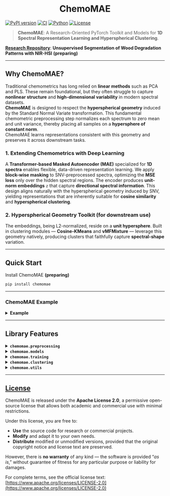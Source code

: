 <h1 align="center">ChemoMAE</h1>

[![PyPI version](https://img.shields.io/pypi/v/chemomae.svg)](https://pypi.org/project/chemomae/)
[![CI](https://github.com/Mantis-Ryuji/ChemoMAE/actions/workflows/ci.yml/badge.svg)](https://github.com/Mantis-Ryuji/ChemoMAE/actions/workflows/ci.yml)
[![Python](https://img.shields.io/pypi/pyversions/chemomae.svg)](https://pypi.org/project/chemomae/)
[![License](https://img.shields.io/badge/license-Apache--2.0-blue.svg)](LICENSE)


> **ChemoMAE**: A Research-Oriented PyTorch Toolkit and Models for **1D Spectral Representation Learning and Hyperspherical Clustering**.

[**Research Repository**](https://github.com/Mantis-Ryuji/WoodDegradationSeg-NIRHSI): **Unsupervised Segmentation of Wood Degradation Patterns with NIR-HSI** **(preparing)**

---

## Why ChemoMAE?

Traditional chemometrics has long relied on **linear methods** such as PCA and PLS.
These remain foundational, but they often struggle to capture **nonlinear structure** and **high-dimensional variability** in modern spectral datasets.<br>
**ChemoMAE** is designed to respect the **hyperspherical geometry** induced by the Standard Normal Variate transformation. 
This fundamental chemometric preprocessing step normalizes each spectrum to zero mean and unit variance, thereby placing all samples on a **hypersphere of constant norm**. <br>
ChemoMAE learns representations consistent with this geometry and preserves it across downstream tasks.

### 1. Extending Chemometrics with Deep Learning

A **Transformer-based Masked Autoencoder (MAE)** specialized for **1D spectra** enables flexible, data-driven representation learning.
We apply **block-wise masking** to SNV-preprocessed spectra, optimizing the **MSE loss** only over the hidden spectral regions.
The encoder produces **unit-norm embeddings** `z` that capture **directional spectral information**.
This design aligns naturally with the hyperspherical geometry induced by SNV, yielding representations that are inherently suitable for **cosine similarity** and **hyperspherical clustering**.


### 2. Hyperspherical Geometry Toolkit (for downstream use)

The embeddings, being L2-normalized, reside on a **unit hypersphere**. Built in clustering modules — **Cosine-KMeans** and **vMFMixture** — leverage this geometry natively, producing clusters that faithfully capture **spectral-shape** variation.

---

## Quick Start

Install ChemoMAE **(preparing)**

```bash
pip install chemomae
```

---

### ChemoMAE Example

<details>
<summary><b>Example</b></summary>

#### 1. SNV Preprocessing 

Import the SNVscaler. <br>
SNV standardizes each spectrum to have zero mean and unit variance. This removes baseline and scaling effects while preserving the spectral shape (direction).
After SNV, all spectra have an identical L2 norm of $`\sqrt{L - 1}`$ <br>
(e.g., for 256-dimensional spectra, ||x_snv||₂ = √255 ≈ 15.97) <br>
Hence, SNV maps spectra onto a constant-radius hypersphere.

```python
from chemomae.preprocessing import SNVScaler

# X_*: reflectance data (np.ndarray)
# Expected shape: (N, 256)  -> N samples, 256 wavelength bands
preprocessed = []
for X in [X_train, X_val, X_test]:
    sc = SNVScaler()
    X_snv = sc.transform(X)
    preprocessed.append(X_snv)

# Unpack processed datasets
X_train_snv, X_val_snv, X_test_snv = preprocessed
```
#### 2. Dataset and DataLoader Preparation

Convert preprocessed numpy arrays to PyTorch tensors. <br>
Build a PyTorch DataLoader from preprocessed NumPy arrays to handle batching, shuffling, and GPU loading.

```python
from chemomae.utils import set_global_seed
import torch
from torch.utils.data import DataLoader, TensorDataset

set_global_seed(42)  # Ensure reproducibility

train_ds = TensorDataset(torch.as_tensor(X_train_snv, dtype=torch.float32))
val_ds   = TensorDataset(torch.as_tensor(X_val_snv,   dtype=torch.float32))
test_ds  = TensorDataset(torch.as_tensor(X_test_snv,  dtype=torch.float32))

# Define loaders (batch size and shuffle behavior)
train_loader = DataLoader(train_ds, batch_size=1024, shuffle=True,  drop_last=False)
val_loader   = DataLoader(val_ds,   batch_size=1024, shuffle=False, drop_last=False)
test_loader  = DataLoader(test_ds,  batch_size=1024, shuffle=False, drop_last=False)
```
#### 3. Model, Optimizer, and Scheduler Setup

Define ChemoMAE (Masked AutoEncoder for spectral data).
This model learns to reconstruct masked spectral blocks while learning representations constrained on the unit hypersphere.

```python
from chemomae.models import ChemoMAE
from chemomae.training import build_optimizer, build_scheduler

model = ChemoMAE(
    seq_len=256,             # input sequence length
    d_model=256,             # Transformer hidden dimension
    nhead=4,                 # number of attention heads
    num_layers=4,            # encoder depth
    dim_feedforward=1024,    # MLP dimension
    dropout=0.1,
    use_learnable_pos=True,  # learnable positional encoding
    latent_dim=64,           # latent vector dimension
    dec_hidden=256,          # decoder hidden size
    dec_dropout=0.1,
    n_blocks=32,             # number of total blocks
    n_mask=16                # number of masked blocks per sample
)

# Optimizer: AdamW with decoupled weight decay
opt = build_optimizer(
    model, 
    lr=3e-4, 
    weight_decay=1e-4, 
    betas=(0.9, 0.95)  # standard for MAE pretraining
)

# Learning rate schedule: warmup + cosine annealing
sched = build_scheduler(
    opt,
    steps_per_epoch=max(1, len(train_loader)),
    epochs=500,
    warmup_epochs=10,    # linear warmup for 10 epochs
    min_lr_scale=0.1     # final LR = base_lr * 0.1
)
```
#### 4. Training Setup (Trainer + Config)

Trainer orchestrates the full training loop with:
- AMP (Automatic Mixed Precision)
- EMA (Exponential Moving Average of model weights)
- Early stopping and learning-rate scheduling
- Checkpointing and full logging for reproducibility

```python
from chemomae.training import TrainerConfig, Trainer

trainer_cfg = TrainerConfig(
    out_dir = "runs",               # Root directory for all outputs and logs
    device = "cuda",                # Training device (auto-detected if None)
    amp = True,                     # Enable mixed precision (AMP)
    amp_dtype = "bf16",             # AMP precision type (bf16 is stable and efficient)
    enable_tf32 = False,            # Disable TF32 to maintain numerical reproducibility
    grad_clip = 1.0,                # Gradient clipping threshold (norm-based)
    use_ema = True,                 # Enable EMA to smooth parameter updates
    ema_decay = 0.999,              # EMA decay rate
    loss_type = "mse",              # Masked reconstruction loss type
    reduction = "mean",             # Reduction method for masked loss
    early_stop_patience = 50,       # Stop if val_loss doesn't improve for 50 epochs
    early_stop_start_ratio = 0.5,   # Start monitoring early stopping after half of total epochs
    early_stop_min_delta = 0.0,     # Required minimum improvement in validation loss
    resume_from = "auto"            # Resume from the latest checkpoint if available
)

trainer = Trainer(
    model, 
    opt, 
    train_loader, 
    val_loader, 
    scheduler=sched, 
    cfg=trainer_cfg
)

# ---------------------------------------------------------------------
# During training, ChemoMAE produces the following outputs under out_dir:
#
#  runs/
#  ├── training_history.json
#  │     ↳ Records per-epoch statistics:
#  │        [{"epoch": 1, "train_loss": ..., "val_loss": ..., "lr": ...}, ...]
#  │        → useful for visualizing loss curves and learning rate schedules.
#  │
#  ├── best_model.pt
#  │     ↳ Model weights only (state_dict). Compact and ideal for inference.
#  │        Saved whenever validation loss reaches a new minimum.
#  │
#  └── checkpoints/
#         ├── last.pt
#         │     ↳ Full checkpoint (model + optimizer + scheduler + scaler + EMA + RNG + history)
#         │        Saved every epoch to allow full recovery (resume_from="auto").
#         │
#         └── best.pt
#               ↳ Full checkpoint at the best validation loss.
#                  Includes everything in last.pt but frozen at the optimal epoch.
# ---------------------------------------------------------------------

# Begin training for 500 epochs (or until early stopping triggers)
_ = trainer.fit(epochs=500)
```
#### 5. Evaluation (Tester + Config)

The Tester evaluates the trained model on test data.

```python
from chemomae.training import TesterConfig, Tester

tester_cfg = TesterConfig(
    out_dir = "runs",
    device = "cuda",
    amp = True,
    amp_dtype = "bf16",
    loss_type = "mse",
    reduction = "mean",
    fixed_visible = None,         # optionally fix visible blocks during masking
    log_history = True,           # append evaluation results to history file
    history_filename = "training_history.json"
)

tester = Tester(model, tester_cfg)

# Compute reconstruction loss on test set
test_loss = tester(test_loader)
print(f"Test Loss : {test_loss:.2f}")
```
#### 6. Latent Extraction (Extractor + Config)

Extract latent embeddings from the trained ChemoMAE model **without masking**.

```python
from chemomae.training import ExtractorConfig, Extractor

extractor_cfg = ExtractorConfig(
    device = "cuda",
    amp = True,
    amp_dtype = "bf16",
    save_path = None,      # optional file output (e.g. "latent_test.npy")
    return_numpy = False   # return as torch.Tensor instead of np.ndarray
)

extractor = Extractor(model, extractor_cfg)

latent_test = extractor(test_loader)
```
#### 7. Clustering with CosineKMeans

Cluster the latent vectors based on cosine similarity. <br>
The elbow method automatically determines an optimal K by analyzing inertia.

```python
from chemomae.clustering import CosineKMeans, elbow_ckmeans

k_list, inertias, K, idx, kappa = elbow_ckmeans(
    CosineKMeans, 
    latent_test, 
    device="cuda", 
    k_max=50,              # maximum clusters to test
    chunk=5000000,         # GPU chunking for large datasets
    random_state=42
)

# Initialize and fit final clustering model
ckm = CosineKMeans(
    n_components=K, 
    tol=1e-4,
    max_iter=500,
    device="cuda",
    random_state=42
)

ckm.fit(latent_test, chunk=5000000)
ckm.save_centroids("runs/ckm.pt")

# Later, reload and predict cluster labels
# ckm.load_centroids("runs/ckm.pt")
labels = ckm.predict(latent_test, chunk=5000000)
```
#### 8. Clustering with vMF Mixture (von Mises–Fisher)

For hyperspherical latent representations, the vMF mixture model provides a probabilistic alternative.

```python
from chemomae.clustering import VMFMixture, elbow_vmf

k_list, scores, K, idx, kappa = elbow_vmf(
    VMFMixture, 
    latent_test, 
    device="cuda", 
    k_max=50,
    chunk=5000000,
    random_state=42,
    criterion="bic"         # choose best K using Bayesian Information Criterion
)

vmf = VMFMixture(
    n_components=K, 
    tol=1e-4,
    max_iter=500,
    device="cuda",
    random_state=42
)

vmf.fit(latent_test, chunk=5000000)
vmf.save("runs/vmf.pt")

# Reload if needed and predict cluster assignments
# vmf.load("runs/vmf.pt")
labels = vmf.predict(latent_test, chunk=5000000)
```

</details>

---

## Library Features

<details>
<summary><b><code>chemomae.preprocessing</code></b></summary>

---

### `SNVScaler`

* [Document](https://github.com/Mantis-Ryuji/ChemoMAE/blob/main/docs/preprocessing/snv.md)
* [Implementation](https://github.com/Mantis-Ryuji/ChemoMAE/blob/main/src/chemomae/preprocessing/snv.py)

`SNVScaler` performs **row-wise mean subtraction and variance scaling** — each spectrum is centered and divided by its **unbiased standard deviation** (`ddof=1`). 
It is a **stateless** transformer supporting both **NumPy** and **PyTorch**, automatically preserving the original **framework, device, and dtype**. <br>
When `transform_stats=True`, it returns `(Y, mu, sd)`, where `sd` already includes `eps` and can be directly used for reconstruction. <br>
After SNV, all rows have **zero mean** and **unit variance**, producing a constant L2 norm of $`\sqrt{L-1}`$ and thus mapping spectra onto a constant-radius **hypersphere** — ideal for cosine-based clustering (e.g., **CosineKMeans**, **vMFMixture**).

```python
# === Basic usage (NumPy) ===
import numpy as np
from chemomae.preprocessing import SNVScaler

X = np.array([[1.0, 2.0, 3.0],
              [4.0, 5.0, 6.0]], dtype=np.float32)

# Stateless transform
scaler = SNVScaler()
Y = scaler.transform(X)  # same dtype and shape

# Each row now has mean ≈ 0 and variance ≈ 1 (ddof=1)
# The L2 norm becomes sqrt(L - 1), constant across all rows.

# === Round-trip reconstruction ===
scaler = SNVScaler(transform_stats=True)
Y, mu, sd = scaler.transform(X)
X_rec = scaler.inverse_transform(Y, mu=mu, sd=sd)

# === PyTorch-compatible ===
import torch
Xt = torch.tensor([[1.0, 2.0, 3.0],
                   [4.0, 5.0, 6.0]], device="cuda", dtype=torch.float32)

scaler = SNVScaler(transform_stats=True)
Yt, mu_t, sd_t = scaler.transform(Xt)
Xt_rec = scaler.inverse_transform(Yt, mu=mu_t, sd=sd_t)
```

**Key Features**

* **Unbiased standard deviation:** uses `ddof=1` for `L≥2`; automatically switches to `ddof=0` when `L=1`.
* **`eps` handling:** `eps` is added to `sd` internally for numerical stability; the returned `sd` already includes it.
* **Precision:** computations run in `float64`.
* **Torch integration:** device and dtype are preserved when returning tensors.

**When to Use**

* As a **standard preprocessing step** for NIR spectra to remove per-sample offsets and scaling effects.
* Recommended prior to **cosine similarity–based** models (ChemoMAE, CosineKMeans, vMFMixture) to align data with hyperspherical geometry.

---

### `cosine_fps_downsample`

* [Document](https://github.com/Mantis-Ryuji/ChemoMAE/blob/main/docs/preprocessing/dowmsampling.md)
* [Implementation](https://github.com/Mantis-Ryuji/ChemoMAE/blob/main/src/chemomae/preprocessing/downsampling.py)

`cosine_fps_downsample` performs **Farthest-Point Sampling (FPS)** under **hyperspherical geometry**, selecting points that are most directionally distinct on the unit hypersphere. <br>
Internally, all rows are **L2-normalized** for selection, but the returned subset is drawn from the **original-scale** `X`. <br>
It supports both NumPy and PyTorch inputs, automatically leveraging CUDA when available, and keeps Torch tensors on their original device/dtype. <br>
This method is particularly useful for **reducing redundancy** in NIR-HSI datasets while preserving **angular diversity**, making it ideal for self-supervised spectral learning pipelines.

```python
# === Basic usage (NumPy) ===
import numpy as np
from chemomae.preprocessing import cosine_fps_downsample

X = np.random.randn(1000, 128).astype(np.float32)
X_sub = cosine_fps_downsample(X, ratio=0.1, seed=42)  # -> (100, 128)

# === Torch input (device preserved) ===
import torch
Xt = torch.randn(5000, 128, device="cuda", dtype=torch.float32)
Xt_sub = cosine_fps_downsample(Xt, ratio=0.1, return_numpy=False)
# -> torch.Tensor on CUDA, shape (500, 128)

# === With SNV (recommended before cosine geometry) ===
from chemomae.preprocessing import SNVScaler
X_snv = SNVScaler().transform(X)
X_down = cosine_fps_downsample(X_snv, ratio=0.1)
```

**Key Features**

* **Internal normalization:** always performed; ensures scale invariance (selection depends only on direction).
* **Output:** taken from the *original* `X` (not normalized).

**When to Use**

* For **diversity-driven subsampling** of SNV- or L2-normalized spectra.
* Recommended at the **per-sample or per-tile** level in NIR-HSI datasets to reduce local redundancy and stabilize batch-wise coverage.
</details>


<details>
<summary><b><code>chemomae.models</code></b></summary>

---

### `ChemoMAE`

* [Document](https://github.com/Mantis-Ryuji/ChemoMAE/blob/main/docs/models/chemo_mae.md)
* [Implementation](https://github.com/Mantis-Ryuji/ChemoMAE/blob/main/src/chemomae/models/chemo_mae.py)

 `ChemoMAE` is a **Masked Autoencoder for 1D spectra**. 
 It applies **block-wise masking** along the spectral axis, encodes only the **visible tokens + [CLS]**, and reconstructs the full sequence with a lightweight **MLP decoder**. 
 The encoder incorporates **positional embeddings** to capture local spectral order, while the CLS output is projected to `latent_dim` and **L2-normalized**, yielding embeddings that reside on the **unit hypersphere** — **naturally suited for cosine-based clustering and metrics**. 

```python
# === Basic training usage ===
import torch
from chemomae.models import ChemoMAE

mae = ChemoMAE(
    seq_len=256, 
    latent_dim=64,
    d_model=256, 
    nhead=4, 
    num_layers=4, 
    dim_feedforward=1024,
    n_blocks=32, 
    n_mask=16
)

x = torch.randn(8, 256)              # (B, L)
x_rec, z, visible = mae(x)           # visible auto-generated if None

# Loss on masked positions only
loss = ((x_rec - x) ** 2)[~visible].sum() / x.size(0)
loss.backward()

# === Feature extraction (all visible) ===
visible_all = torch.ones_like(visible, dtype=torch.bool)
z_all = mae.encoder(x, visible_all)   # L2-normalized latent, ready for cosine metrics

# === Reconstruction-only API ===
x_rec2 = mae.reconstruct(x, n_mask=16)
```

**Key Features**

* **Block-wise masking:** split length-`L` spectra into `n_blocks`; hide `n_mask` blocks per sample. 
* **Encoder (`ChemoEncoder`):** transforms only visible tokens + CLS; outputs **L2-normalized** latent `(B, latent_dim)`. 
* **Decoder (`ChemoDecoderMLP`):** small MLP that reconstructs `(B, L)`; **loss computed externally**, typically on masked regions. 
* **Positional encoding:** choose **learnable** or **fixed sinusoidal** embeddings. 
* **Cosine-friendly latents:** unit-sphere embeddings pair well with **CosineKMeans / vMF Mixture** and UMAP/t-SNE (`metric="cosine"`). 

**When to Use**

* Learning **geometry-aware spectral embeddings** from SNV/L2-normalized spectra for clustering, retrieval, or downstream supervised tasks.
</details>


<details>
<summary><b><code>chemomae.training</code></b></summary>

---

### `build_optimizer` & `build_scheduler`

* [Document](https://github.com/Mantis-Ryuji/ChemoMAE/blob/main/docs/training/optim.md)
* [Implementation](https://github.com/Mantis-Ryuji/ChemoMAE/blob/main/src/chemomae/training/optim.py)

`build_optimizer` and `build_scheduler` are utility functions designed to construct a **standardized optimization pipeline** for Transformer-style models such as **ChemoMAE**. <br>
They provide a simple and consistent API for creating a parameter-grouped **AdamW optimizer** (with weight-decay exclusions) and a **linear-warmup → cosine-decay learning-rate scheduler**, ensuring stable and smooth training dynamics for spectral MAE models.

```python
# === Basic usage (ChemoMAE training) ===
import torch
from chemomae.models import ChemoMAE
from chemomae.training.optim import build_optimizer, build_scheduler

# 1) Initialize model
model = ChemoMAE(seq_len=256)

# 2) Build optimizer (AdamW with grouped decay/no-decay)
optimizer = build_optimizer(
    model,
    lr=3e-4,
    weight_decay=1e-4,
    betas=(0.9, 0.95),
    eps=1e-8,
)

# 3) Build scheduler (linear warmup → cosine decay)
steps_per_epoch = 1000
scheduler = build_scheduler(
    optimizer,
    steps_per_epoch=steps_per_epoch,
    epochs=100,
    warmup_epochs=5,
    min_lr_scale=0.1,
)

# === Training loop sketch ===
for epoch in range(100):
    for step in range(steps_per_epoch):
        loss = train_step(model)
        loss.backward()
        optimizer.step()
        scheduler.step()
        optimizer.zero_grad(set_to_none=True)
```

**Key Features**

* **AdamW with grouped parameters:**
  Automatically splits parameters into two groups —
  *decay group* (regular weights) and *no-decay group* (bias, LayerNorm, positional or CLS embeddings).
  This prevents over-regularization of normalization and bias terms.

* **Cosine learning-rate schedule:**
  Implements a warmup phase followed by cosine decay to `min_lr_scale × base_lr`, realized via `LambdaLR`.

* **Linear warmup:**
  Gradually ramps up LR during `warmup_epochs` to avoid instability in early training.


**When to Use**

* Training spectral Transformer models (e.g., ChemoMAE) requiring **cosine annealing** and **warmup scheduling**.
* Any experiment needing **stable early convergence** and **smooth LR decay** under weight-decay-aware optimization.

---

### `TrainerConfig` & `Trainer`

* [Document](https://github.com/Mantis-Ryuji/ChemoMAE/blob/main/docs/training/trainer.md)
* [Implementation](https://github.com/Mantis-Ryuji/ChemoMAE/blob/main/src/chemomae/training/trainer.py)

`TrainerConfig` and `Trainer` together form the **core training engine** of ChemoMAE. <br>
They provide a training loop for **masked reconstruction training**, with full support for **AMP (bf16/fp16)**, **TF32 acceleration**, **EMA parameter tracking**, **gradient clipping**, and **checkpointing / resume**. <br>
Training and validation history are stored automatically as JSON, enabling reproducible and resumable experiments.


```python
# === Basic usage (ChemoMAE reconstruction) ===
from chemomae.models import ChemoMAE
from chemomae.training.optim import build_optimizer, build_scheduler
from chemomae.training.trainer import Trainer, TrainerConfig

# 1) Model and configuration
model = ChemoMAE(seq_len=256, latent_dim=64, n_blocks=32, n_mask=24)
cfg = TrainerConfig(
    out_dir = "runs",
    device = "cuda",
    amp = True,
    amp_dtype = "bf16",  # "bf16" | "fp16"
    enable_tf32 = False,
    grad_clip = 1.0,
    use_ema = True,
    ema_decay = 0.999,
    loss_type = "mse",   # "sse" | "mse"
    reduction = "mean",  # for sse/mse
    early_stop_patience = 20,
    early_stop_start_ratio = 0.5,
    early_stop_min_delta = 0.0,
    resume_from = "auto"
)

# 2) Optimizer and scheduler
optimizer = build_optimizer(model, lr=3e-4, weight_decay=1e-4)
scheduler = build_scheduler(optimizer, steps_per_epoch=len(train_loader), epochs=100, warmup_epochs=5)

# 3) Trainer initialization
trainer = Trainer(model, optimizer, train_loader, val_loader, scheduler=scheduler, cfg=cfg)

# 4) Run training loop
history = trainer.fit(epochs=100)
print("Best validation:", history["best"])
```

**Key Features**

* **Automatic device & precision:**
  Detects CUDA/MPS/CPU automatically; supports AMP (`bf16` or `fp16`) and optional **TF32** acceleration.
  Uses `torch.amp.autocast` internally for efficient mixed-precision computation.


* **EMA tracking:**
  Maintains an exponential moving average of parameters (`ema_decay≈0.999`),
  automatically applied during validation and restored afterward.

* **Gradient safety:**
  Global gradient clipping (`clip_grad_norm_`) and automatic unscaling for fp16 stability.

* **Checkpointing & resume:**
  Saves full state (`model`, `optimizer`, `scheduler`, `scaler`, `EMA`, `history`) as
  `{out_dir}/checkpoints/last.pt` and `{out_dir}/checkpoints/best.pt`.
  `resume_from="auto"` resumes automatically from the latest checkpoint.

* **Early stopping:**
  Configurable via `early_stop_patience`, `early_stop_start_ratio`, and `early_stop_min_delta`.
  Training halts automatically when validation loss fails to improve.

* **History logging:**
  Per-epoch JSON log (`training_history.json`) including `train_loss`, `val_loss`, and `lr`,
  with atomic write safety for concurrent runs.

* **Loss flexibility:**
  Supports both `masked_mse` and `masked_sse`; computes loss only on masked (unseen) positions:
  $`L = \text{reduction}( (x_\text{recon} - x)^2 \odot (1 - \text{visible}) )`$.


**When to Use**

* For **masked reconstruction** training of 1D spectral MAE models (e.g., ChemoMAE).
* When requiring **precision control**, **EMA stabilization**, or **reproducible checkpoints**.
* Suitable for self-supervised pretraining.

---

### `TesterConfig` & `Tester`

* [Document](https://github.com/Mantis-Ryuji/ChemoMAE/blob/main/docs/training/tester.md)
* [Implementation](https://github.com/Mantis-Ryuji/ChemoMAE/blob/main/src/chemomae/training/tester.py)

`TesterConfig` and `Tester` provide a lightweight, reproducible **evaluation loop** for trained ChemoMAE models. <br>
They compute **masked reconstruction loss** (SSE/MSE) over a DataLoader with **AMP (bf16/fp16)** support, optional **fixed visible masks**, and **JSON logging** to append results under `out_dir`.  

```python
# === Basic evaluation (MSE over masked tokens) ===
import torch
from chemomae.training.tester import Tester, TesterConfig

cfg = TesterConfig(
    out_dir="runs",
    device="cuda",
    amp=True, 
    amp_dtype="bf16",
    loss_type="mse",          # or "sse"
    reduction="mean",         # "sum" | "mean" | "batch_mean"
)

tester = Tester(model, cfg)   # model: trained ChemoMAE
avg_loss = tester(test_loader)
print("Test loss:", avg_loss)  # float
```

```python
# === With a fixed visible mask (disable model's random masking) ===
import torch
seq_len = 256
visible = torch.ones(seq_len, dtype=torch.bool)   # (L,) or (B, L)

cfg = TesterConfig(fixed_visible=visible, loss_type="sse", reduction="batch_mean")
tester = Tester(model, cfg)
avg_loss = tester(test_loader)
```

**Key Features**

* **Masked-only error:** computes loss on **unseen (masked)** positions, consistent with MAE training. 
* **Loss options:** `loss_type ∈ {"mse","sse"}` with `reduction ∈ {"sum","mean","batch_mean"}` for flexible aggregation. 
* **Precision & speed:** **AMP** (`bf16` or `fp16`) via `torch.amp.autocast`; easy GPU/CPU switching through `device`. 
* **Fixed visibility masks:** optionally evaluate under a **given visible mask** instead of model-internal masking. 
* **History logging:** appends results to `{out_dir}/{history_filename}` (JSON) with safe atomic writes. 

**When to Use**

* Benchmarking **reconstruction quality** of ChemoMAE checkpoints under consistent masking protocols. 
* Running **reproducible test passes** (with fixed masks) or automated CI evaluations that log into a shared `{out_dir}/` directory. 

---

### `ExtractorConfig` & `Extractor`

* [Document](https://github.com/Mantis-Ryuji/ChemoMAE/blob/main/docs/training/extractor.md)
* [Implementation](https://github.com/Mantis-Ryuji/ChemoMAE/blob/main/src/chemomae/training/extractor.py)

`ExtractorConfig` and `Extractor` provide a **deterministic latent feature extraction** pipeline from a trained **ChemoMAE** in **all-visible mode** (no random masking).<br>
Supports **AMP (bf16/fp16)** inference, returns either **Torch** or **NumPy** arrays, and can **optionally save** features to disk with format inferred from file extension.  

```python
# === Basic usage: extract to memory ===
from chemomae.training.extractor import Extractor, ExtractorConfig

cfg = ExtractorConfig(
    device="cuda",   # "cuda" or "cpu"
    amp=True, 
    amp_dtype="bf16",
    return_numpy=True,   # return np.ndarray instead of torch.Tensor
    save_path=None       # don't save to disk
)
extractor = Extractor(model, cfg)     # model: trained ChemoMAE
Z = extractor(loader)                 # -> np.ndarray of shape (N, D)

# === Save to disk (.npy or .pt), independent of return type ===
cfg = ExtractorConfig(device="cuda", save_path="latent.npy", return_numpy=False)
Z_torch = Extractor(model, cfg)(loader)   # -> torch.Tensor; also writes "latent.npy"

# === Notes ===
# * The extractor builds an all-ones visible mask and calls model.encoder(x, visible).
# * Results are concatenated on CPU; AMP reduces VRAM/time on CUDA.
```

**Key Features**

* **All-visible encoding (deterministic):** builds an all-ones mask `(B, L)` and calls `model.encoder(x, visible)`; no randomness from masking. 
* **AMP inference:** optional `bf16`/`fp16` autocast on CUDA (`torch.amp.autocast`). 
* **Flexible I/O:** return **Torch** or **NumPy** (`return_numpy`), and **save** to `.npy` (via `np.save`) or others via `torch.save`. Saving and return formats are **independent**. 
* **Simple config:** `device`, `amp`, `amp_dtype`, `save_path`, `return_numpy`. 

**When to Use**

* To obtain **unit-sphere latents** (from ChemoMAE’s encoder) for **clustering** (CosineKMeans, vMF mixture) or **visualization** (UMAP/t-SNE with `metric="cosine"`). 

</details>


<details>
<summary><b><code>chemomae.clustering</code></b></summary>

---

### `CosineKMeans` & `elbow_ckmeans`

* [Document](https://github.com/Mantis-Ryuji/ChemoMAE/blob/main/docs/clustering/cosine_kmeans.md)
* [Implementation](https://github.com/Mantis-Ryuji/ChemoMAE/blob/main/src/chemomae/clustering/cosine_kmeans.py)

`CosineKMeans` implements **hyperspherical k-means** with cosine similarity: E-step assigns by maximum cosine; M-step updates centroids as **L2-normalized means**. 
It supports **k-means++ initialization**, **streaming CPU→GPU** for large datasets, and keeps centroids on the **unit sphere**. <br>
The objective reported as `inertia_` is the mean cosine dissimilarity ($`\mathrm{mean}(1-\cos)`$). <br>
`elbow_ckmeans` sweeps ($`K=1..k_{\max}`$) and selects an elbow via **curvature**.  

```python
# === Basic usage (fit → predict) ===
import torch
from chemomae.clustering.cosine_kmeans import CosineKMeans, elbow_ckmeans

X = torch.randn(10_000, 64)               # features (not necessarily normalized)
ckm = CosineKMeans(n_components=12, device="cuda", random_state=42)
ckm.fit(X)                                 # internal row-wise L2 normalization
labels = ckm.predict(X)                    # (N,)

# === Distances (1 - cos) ===
labels, dist = ckm.predict(X, return_dist=True)  # dist: (N, K)

# === Streaming for big data (CPU→GPU chunks) ===
ckm_big = CosineKMeans(n_components=50, device="cuda")
ckm_big.fit(X, chunk=10_000_000)            # bounded VRAM

# === Save / load centroids only ===
ckm.save_centroids("centroids.pt")
ckm2 = CosineKMeans(n_components=12).load_centroids("centroids.pt")

# === Model selection (elbow by curvature) ===
k_list, inertias, optimal_k, elbow_idx, kappa = elbow_ckmeans(
    CosineKMeans, X, device="cuda", k_max=30, chunk=1_000_000, verbose=True
)
print("Elbow K:", optimal_k)
```

**Key Features**

* **Objective & updates:** minimizes $`\mathrm{mean}(1-\cos(x,c))`$ ; E-step by argmax cosine, M-step by **normalized cluster means**. 
* **Internal normalization:** rows are L2-normalized internally; centroids are stored **unit-norm**. 
* **k-means++ init:** with optional squared-distance variant; deterministic via `random_state`. 
* **Streaming (CPU→GPU):** `chunk>0` enables large-N clustering with bounded VRAM; also supported in `predict` and elbow sweep. 
* **Precision policy:** computations run in **fp32** internally (even with half/bf16 inputs). 
* **Empty clusters:** reinitialize by stealing **farthest samples** to keep K active. 
* **Elbow selection:** `elbow_ckmeans` returns `(k_list, inertias, optimal_k, elbow_idx, kappa)` using a **curvature-based** rule.  

**When to Use**

* Clustering **unit-sphere embeddings** (e.g., SNV-processed spectra or **ChemoMAE** latents) where **cosine geometry** is appropriate. 
* **Model selection** of K with an automatic, curvature-based elbow on large datasets (optionally with streaming).  

---

### `VMFMixture` & `elbow_vmf`

* [Document](https://github.com/Mantis-Ryuji/ChemoMAE/blob/main/docs/clustering/vmf_mixture.md)
* [Implementation](https://github.com/Mantis-Ryuji/ChemoMAE/blob/main/src/chemomae/clustering/vmf_mixture.py)

`VMFMixture` fits a von Mises–Fisher mixture model on the unit hypersphere using EM. <br>
Automatically normalizes inputs, enforces unit-norm means, estimates $\kappa$ from resultant lengths, and provides stable torch-only Bessel approximations with chunked E-steps. <br>
`elbow_vmf` sweeps $`K=1..k_{max}`$ and selects an elbow via **curvature**, using **BIC** or **mean NLL** as the score.  

```python
# === Basic usage (fit → predict / proba) ===
import torch
from chemomae.clustering.vmf_mixture import VMFMixture, elbow_vmf

# 1) Fit VMF on (N, D) features (not necessarily pre-normalized)
X = torch.randn(10_000_000, 64, device="cuda")
vmf = VMFMixture(n_components=32, device="cuda", random_state=42)
vmf.fit(X, chunk=1_000_000)                  # chunked E-step for large N

labels = vmf.predict(X, chunk=1_000_000)        # (N,)
resp   = vmf.predict_proba(X, chunk=1_000_000)  # (N, K)

# 2) Model selection by elbow (BIC or mean NLL)
k_list, scores, optimal_k, elbow_idx, kappa = elbow_vmf(
    VMFMixture, X, device="cuda", k_max=30, chunk=1_000_000,
    criterion="bic", random_state=42, verbose=True
)
print("Elbow K:", optimal_k)

# 3) Save / load a fitted model
vmf.save("vmf.pt")
vmf2 = VMFMixture.load("vmf.pt", map_location="cuda")
```

**Key Features**

* **EM on the sphere:** responsibilities on E-step; M-step updates unit directions and $`\kappa`$ from cluster **resultant length** (closed-form approx). 
* **Stable special functions:** torch-only blends for $`\log I_\nu(\kappa)`$ and the Bessel ratio $`\frac{I_{\nu+1}(\kappa)}{I_\nu(\kappa)}`$ (small/large-$`\kappa`$ expansions with smooth transition). 
* **Cosine k-means++ seeding:** hyperspherical initialization for mean directions. 
* **Chunked E-step:** stream CPU→GPU with `chunk` to handle very large datasets under limited VRAM. 
* **Diagnostics & criteria:** `loglik`, `bic`, and **curvature-based elbow** via `elbow_vmf(…, criterion={"bic","nll"})`.  
* **Lightweight persistence:** `save()` / `load()` restore mixture parameters and RNG state. 

**When to Use**

* Clustering **unit-sphere embeddings** (e.g., SNV/L2-normalized spectra or **ChemoMAE** latents) where **direction** (cosine geometry) is the signal. 
* **Model selection** of cluster count with **BIC**/**mean NLL** and an automatic **elbow** (curvature) on large datasets with streaming E-steps.  


---

### `silhouette_samples_cosine_gpu` & `silhouette_score_cosine_gpu`

* [Document](https://github.com/Mantis-Ryuji/ChemoMAE/blob/main/docs/clustering/metric.md)
* [Implementation](https://github.com/Mantis-Ryuji/ChemoMAE/blob/main/src/chemomae/clustering/metric.py)

Cosine-based **silhouette coefficients** with **GPU acceleration** for clustering evaluation. Rows are **L2-normalized internally** (zero rows stay zeros → cos=0, distance=1). <br>
The per-sample score uses $`d(x,y)=1-\cos(x,y)`$ with standard definitions of $`a_i`$, $`b_i`$, and $`s_i=\frac{b_i-a_i}{\max(a_i,b_i)}`$. <br>
The implementation is **O(NK)** and supports **chunked** computation to bound memory. 

```python
# === NumPy (CPU) ===
import numpy as np
from chemomae.clustering.metric import (
    silhouette_samples_cosine_gpu, silhouette_score_cosine_gpu
)

X = np.random.randn(100, 16).astype(np.float32)
labels = np.random.randint(0, 4, size=100)

s = silhouette_samples_cosine_gpu(X, labels, device="cpu")    # (100,)
score = silhouette_score_cosine_gpu(X, labels, device="cpu")  # float

# === PyTorch (GPU) ===
import torch
X_t = torch.randn(200, 32, device="cuda", dtype=torch.float32)
y_t = torch.randint(0, 5, (200,), device="cuda")

s_t = silhouette_samples_cosine_gpu(X_t, y_t, device="cuda", return_numpy=False)  # torch.Tensor on CUDA

# === Chunked evaluation (memory-bounded) ===
s_big = silhouette_samples_cosine_gpu(X_t, y_t, device="cuda", chunk=1_000_000)
```

**Key Features**

* **Cosine distance** only: internally computes $`1-\cos`$ after row-wise L2 normalization (zero vectors handled safely). 
* **GPU-vectorized** evaluation with optional **chunking** for $`b_i`$ to reduce peak VRAM. 
* **API parity** with `sklearn.metrics`: `silhouette_samples` & `silhouette_score` drop-in, specialized for cosine. 
* **Precision control**: supports `float16`/`bfloat16`/`float32` on GPU; final mean computed in `float32`. 

**When to Use**

* Validating clusters from **CosineKMeans** / **vMFMixture** on **unit-sphere**. 
* **Model selection**: compare mean silhouette across candidate K or algorithms under cosine geometry. 
</details>


<details>
<summary><b><code>chemomae.utils</code></b></summary>

---

### `set_global_seed`

* [Document](https://github.com/Mantis-Ryuji/ChemoMAE/blob/main/docs/utils/seed.md)
* [Implementation](https://github.com/Mantis-Ryuji/ChemoMAE/blob/main/src/chemomae/utils/seed.py)

`set_global_seed` provides a **unified seeding interface** for reproducible experiments across **Python**, **NumPy**, and **PyTorch**. <br>
It optionally enables **CuDNN deterministic mode**, ensuring full determinism in GPU computations (at the cost of performance). <br>
This function is typically called **once at the beginning** of every experiment to ensure consistent behavior across runs. 

```python
# === Basic usage ===
from chemomae.utils.seed import set_global_seed

# Fix randomness across Python, NumPy, and PyTorch
set_global_seed(42)  # deterministic CuDNN enabled by default

# === Disable CuDNN determinism (faster but non-reproducible) ===
set_global_seed(42, fix_cudnn=False)
```

**Key Features**

* **Unified random state control:** sets seeds for `random`, `numpy`, and `torch` (if available).
* **CuDNN determinism:**

  * `torch.backends.cudnn.deterministic = True`
  * `torch.backends.cudnn.benchmark = False`
    when `fix_cudnn=True`.
* **Torch-safe fallback:** if PyTorch is not installed, silently skips without error.
* **Environment hash fix:** enforces `PYTHONHASHSEED` for consistent hashing in Python.
* **Lightweight helper:** complements `enable_deterministic()` for runtime toggling. 

**When to Use**

* At the **start of any experiment** (training, testing, or clustering) to ensure reproducibility.
* Before launching **multi-GPU** or **EMA**-based runs where consistent initialization is critical.
* In conjunction with `enable_deterministic(True)` when strict determinism (bitwise identical results) is required. 
</details>

---

## [License](https://github.com/Mantis-Ryuji/ChemoMAE/blob/main/LICENSE)

ChemoMAE is released under the **Apache License 2.0**,
a permissive open-source license that allows both academic and commercial use with minimal restrictions.

Under this license, you are free to:

* **Use** the source code for research or commercial projects.
* **Modify** and adapt it to your own needs.
* **Distribute** modified or unmodified versions, provided that the original copyright notice and license text are preserved.

However, there is **no warranty** of any kind —
the software is provided “*as is*,” without guarantee of fitness for any particular purpose or liability for damages.

For complete terms, see the official license text:
[https://www.apache.org/licenses/LICENSE-2.0](https://www.apache.org/licenses/LICENSE-2.0)
